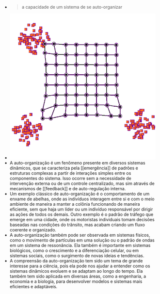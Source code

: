 ---
---

- > a capacidade de um sistema de se auto-organizar
- ![self-organizing-svg.gif](../assets/self-organizing-svg_1672069825883_0.gif)
- A auto-organização é um fenômeno presente em diversos sistemas dinâmicos, que se caracteriza pela [[emergência]] de padrões e estruturas complexas a partir de interações simples entre os componentes do sistema. Isso ocorre sem a necessidade de intervenção externa ou de um controle centralizado, mas sim através de mecanismos de [[feedback]] e de auto-regulação interna.
- Um exemplo clássico de auto-organização é o comportamento de um enxame de abelhas, onde as indivíduos interagem entre si e com o meio ambiente de maneira a manter a colônia funcionando de maneira eficiente, sem que haja um líder ou um indivíduo responsável por dirigir as ações de todos os demais. Outro exemplo é o padrão de tráfego que emerge em uma cidade, onde os motoristas individuais tomam decisões baseadas nas condições do trânsito, mas acabam criando um fluxo coerente e organizado.
- A auto-organização também pode ser observada em sistemas físicos, como o movimento de partículas em uma solução ou o padrão de ondas em um sistema de ressonância. Ela também é importante em sistemas biológicos, como o crescimento e a diferenciação celular, ou em sistemas sociais, como o surgimento de novas ideias e tendências.
- A compreensão da auto-organização tem sido um tema de grande interesse para a ciência, pois ela pode nos ajudar a entender como os sistemas dinâmicos evoluem e se adaptam ao longo do tempo. Ela também tem sido aplicada em diversas áreas, como a engenharia, a economia e a biologia, para desenvolver modelos e sistemas mais eficientes e adaptáveis.